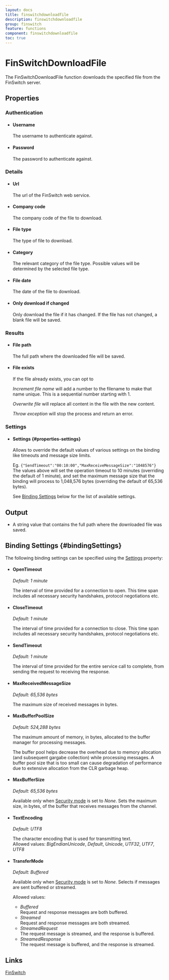 ```yaml
---
layout: docs
title: finswitchdownloadfile
description: finswitchdownloadfile
group: finswitch
feature: functions
component: finswitchdownloadfile
toc: true
---
```

FinSwitchDownloadFile
=====================

The FinSwitchDownloadFile function downloads the specified file from the
FinSwitch server.

Properties
----------

### Authentication

-  #### Username

    The username to authenticate against.

-  #### Password

    The password to authenticate against.

### Details

-  #### Url

    The url of the FinSwitch web service.

-  #### Company code

    The company code of the file to download.

-  #### File type

    The type of file to download.

-  #### Category

    The relevant category of the file type. Possible values will be
    determined by the selected file type.

-  #### File date

    The date of the file to download.

-  #### Only download if changed

    Only download the file if it has changed. If the file has not
    changed, a blank file will be saved.

### Results

-  #### File path

    The full path where the downloaded file will be saved.

-  #### File exists

    If the file already exists, you can opt to

    *Increment file name* will add a number to the filename to make that
    name unique. This is a sequential number starting with 1.

    *Overwrite file* will replace all content in the file with the new
    content.

    *Throw exception* will stop the process and return an error.
    
### Settings
-  #### Settings {#properties-settings}

    Allows to override the default values of various settings on the 
    binding like timeouts and message size limits.
  
    Eg. `{"SendTimeout":"00:10:00","MaxReceiveMessageSize":"1048576"}`  
    The values above will set the operation timeout to 10 minutes 
    (overriding the default of 1 minute), and set the maximum message
    size that the binding will process to 1,048,576 bytes (overriding
    the default of 65,536 bytes).

    See [Binding Settings](#bindingSettings) below for the list of 
    available settings.

Output
------

-  A string value that contains the full path where the downloaded file
    was saved.
    
Binding Settings {#bindingSettings}
--------------------------

The following binding settings can be specified using the [Settings](#properties-settings)
property:

- #### OpenTimeout

    *Default: 1 minute*

    The interval of time provided for a connection to open. This time 
    span includes all necessary security handshakes, protocol negotiations 
    etc.

- #### CloseTimeout

    *Default: 1 minute*

    The interval of time provided for a connection to close. This time span 
    includes all necessary security handshakes, protocol negotiations etc.

- #### SendTimeout

     *Default: 1 minute*

     The interval of time provided for the entire service call to complete, 
     from sending the request to receiving the response.

- #### MaxReceivedMessageSize

     *Default: 65,536 bytes*

     The maximum size of received messages in bytes. 

- #### MaxBufferPoolSize

     *Default: 524,288 bytes*

     The maximum amount of memory, in bytes, allocated to the buffer manager
     for processing messages. 

     The buffer pool helps decrease the overhead due to memory allocation 
     (and subsequent gargabe collection) while processing messages. A buffer
     pool size that is too small can cause degradation of performance due to
     extensive allocation from the CLR garbage heap. 

- #### MaxBufferSize

     *Default: 65,536 bytes*

     Available only when [Security mode](#properties-securityMode) is set to
     *None*. Sets the maximum size, in bytes, of the buffer that receives 
     messages from the channel. 

- #### TextEncoding

     *Default: UTF8*

     The character encoding that is used for transmitting text.  
     Allowed values: *BigEndianUnicode*, *Default*, *Unicode*, *UTF32*, 
     *UTF7*, *UTF8*

- #### TransferMode

    *Default: Buffered*

     Available only when [Security mode](#properties-securityMode) is set to
     *None*. Selects if messages are sent buffered or streamed.
  
     Allowed values: 
     - *Buffered*  
        Request and response messages are both buffered.
     - *Streamed*  
        Request and response messages are both streamed.
     - *StreamedRequest*  
        The request message is streamed, and the response is buffered.
     - *StreamedResponse*  
        The request message is buffered, and the response is streamed.    

Links
-----

[FinSwitch](http://www.finswitch.com/)
